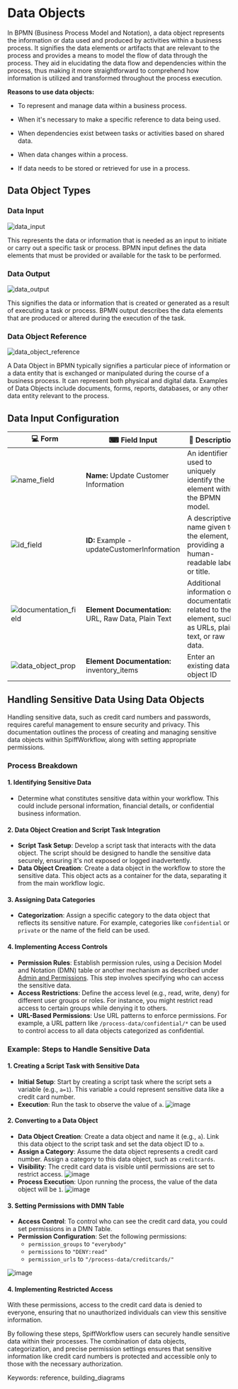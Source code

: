 # Data Objects

In BPMN (Business Process Model and Notation), a data object represents the information or data used and produced by activities within a business process.
It signifies the data elements or artifacts that are relevant to the process and provides a means to model the flow of data through the process.
They aid in elucidating the data flow and dependencies within the process, thus making it more straightforward to comprehend how information is utilized and transformed throughout the process execution.

**Reasons to use data objects:**

- To represent and manage data within a business process.

- When it's necessary to make a specific reference to data being used.

- When dependencies exist between tasks or activities based on shared data.

- When data changes within a process.

- If data needs to be stored or retrieved for use in a process.

## Data Object Types

### Data Input

![data_input](images/data_input.png)

This represents the data or information that is needed as an input to initiate or carry out a specific task or process.
BPMN input defines the data elements that must be provided or available for the task to be performed.

### Data Output

![data_output](images/data_output.png)

This signifies the data or information that is created or generated as a result of executing a task or process.
BPMN output describes the data elements that are produced or altered during the execution of the task.

### Data Object Reference

![data_object_reference](images/data_object_reference.png)

A Data Object in BPMN typically signifies a particular piece of information or a data entity that is exchanged or manipulated during the course of a business process.
It can represent both physical and digital data.
Examples of Data Objects include documents, forms, reports, databases, or any other data entity relevant to the process.

## Data Input Configuration

| 💻 Form | ⌨ Field Input | 📝 Description |
| --- | --- | --- |
| ![name_field](images/name_field.png) | **Name:** Update Customer Information | An identifier used to uniquely identify the element within the BPMN model. |
| ![id_field](images/id_field.png) | **ID:** Example - updateCustomerInformation | A descriptive name given to the element, providing a human-readable label or title. |
| ![documentation_field](images/documentation_field.png) | **Element Documentation:** URL, Raw Data, Plain Text | Additional information or documentation related to the element, such as URLs, plain text, or raw data. |
| ![data_object_prop](images/data_object_prop.png) | **Element Documentation:** inventory_items | Enter an existing data object ID |

## Handling Sensitive Data Using Data Objects

Handling sensitive data, such as credit card numbers and passwords, requires careful management to ensure security and privacy.
This documentation outlines the process of creating and managing sensitive data objects within SpiffWorkflow, along with setting appropriate permissions.

### Process Breakdown

#### 1. Identifying Sensitive Data
- Determine what constitutes sensitive data within your workflow.
This could include personal information, financial details, or confidential business information.

#### 2. Data Object Creation and Script Task Integration

- **Script Task Setup**: Develop a script task that interacts with the data object.
The script should be designed to handle the sensitive data securely, ensuring it's not exposed or logged inadvertently.
- **Data Object Creation**: Create a data object in the workflow to store the sensitive data.
This object acts as a container for the data, separating it from the main workflow logic.

#### 3. Assigning Data Categories

- **Categorization**: Assign a specific category to the data object that reflects its sensitive nature.
For example, categories like `confidential` or `private` or the name of the field can be used.

#### 4. Implementing Access Controls

- **Permission Rules**: Establish permission rules, using a Decision Model and Notation (DMN) table or another mechanism as described under [Admin and Permissions](/DevOps_installation_integration/admin_and_permissions.md).
This step involves specifying who can access the sensitive data.
- **Access Restrictions**: Define the access level (e.g., read, write, deny) for different user groups or roles.
For instance, you might restrict read access to certain groups while denying it to others.
- **URL-Based Permissions**: Use URL patterns to enforce permissions.
For example, a URL pattern like `/process-data/confidential/*` can be used to control access to all data objects categorized as confidential.

### Example: Steps to Handle Sensitive Data

#### 1. Creating a Script Task with Sensitive Data
- **Initial Setup**: Start by creating a script task where the script sets a variable (e.g., `a=1`).
This variable `a` could represent sensitive data like a credit card number.
- **Execution**: Run the task to observe the value of `a`.
![image](images/private_data_object.png)

#### 2. Converting to a Data Object

- **Data Object Creation**: Create a data object and name it (e.g., `a`).
Link this data object to the script task and set the data object ID to `a`.
- **Assign a Category**: Assume the data object represents a credit card number.
Assign a category to this data object, such as `creditcards`.
- **Visibility**: The credit card data is visible until permissions are set to restrict access.
![image](images/category.png)
- **Process Execution**: Upon running the process, the value of the data object will be `1`.
![image](images/sensitive_value.png)

#### 3. Setting Permissions with DMN Table

- **Access Control**: To control who can see the credit card data, you could set permissions in a DMN Table.
- **Permission Configuration**: Set the following permissions:
  - `permission_groups` to `"everybody"`
  - `permissions` to `"DENY:read"`
  - `permission_urls` to `"/process-data/creditcards/"`

![image](images/setting_permissions.png)

#### 4. Implementing Restricted Access

With these permissions, access to the credit card data is denied to everyone, ensuring that no unauthorized individuals can view this sensitive information.

By following these steps, SpiffWorkflow users can securely handle sensitive data within their processes.
The combination of data objects, categorization, and precise permission settings ensures that sensitive information like credit card numbers is protected and accessible only to those with the necessary authorization.

Keywords: reference, building_diagrams
